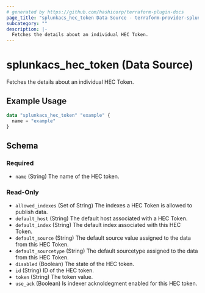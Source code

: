 ```yaml
---
# generated by https://github.com/hashicorp/terraform-plugin-docs
page_title: "splunkacs_hec_token Data Source - terraform-provider-splunkacs"
subcategory: ""
description: |-
  Fetches the details about an individual HEC Token.
---
```


# splunkacs_hec_token (Data Source)

Fetches the details about an individual HEC Token.

## Example Usage

```terraform
data "splunkacs_hec_token" "example" {
  name = "example"
}
```

<!-- schema generated by tfplugindocs -->
## Schema

### Required

- `name` (String) The name of the HEC token.

### Read-Only

- `allowed_indexes` (Set of String) The indexes a HEC Token is allowed to publish data.
- `default_host` (String) The default host associated with a HEC Token.
- `default_index` (String) The default index associated with this HEC Token.
- `default_source` (String) The default source value assigned to the data from this HEC Token.
- `default_sourcetype` (String) The default sourcetype assigned to the data from this HEC Token.
- `disabled` (Boolean) The state of the HEC token.
- `id` (String) ID of the HEC token.
- `token` (String) The token value.
- `use_ack` (Boolean) Is indexer acknoldegment enabled for this HEC token.


